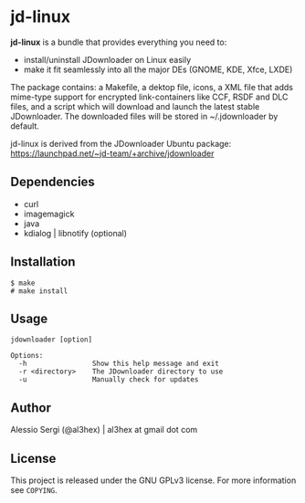 jd-linux
========

**jd-linux** is a bundle that provides everything you need to:

* install/uninstall JDownloader on Linux easily
* make it fit seamlessly into all the major DEs (GNOME, KDE, Xfce, LXDE)

The package contains: a Makefile, a dektop file, icons, a XML file that adds
mime-type support for encrypted link-containers like CCF, RSDF and DLC files,
and a script which will download and launch the latest stable JDownloader.
The downloaded files will be stored in ~/.jdownloader by default.

jd-linux is derived from the JDownloader Ubuntu package:
https://launchpad.net/~jd-team/+archive/jdownloader

Dependencies
------------

* curl
* imagemagick
* java
* kdialog | libnotify (optional)

Installation
------------

    $ make
    # make install

Usage
-----

    jdownloader [option]

    Options:
      -h                Show this help message and exit
      -r <directory>    The JDownloader directory to use
      -u                Manually check for updates

Author
------

Alessio Sergi (@al3hex) | al3hex at gmail dot com

License
-------

This project is released under the GNU GPLv3 license.
For more information see `COPYING`.
